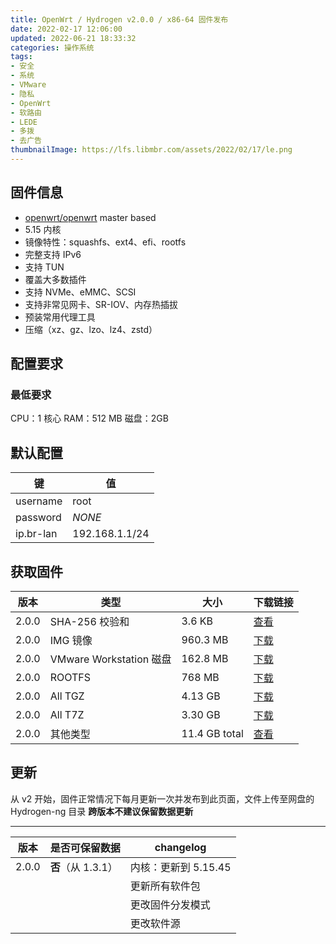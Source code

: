 ```yaml
---
title: OpenWrt / Hydrogen v2.0.0 / x86-64 固件发布
date: 2022-02-17 12:06:00
updated: 2022-06-21 18:33:32
categories: 操作系统
tags:
- 安全
- 系统
- VMware
- 隐私
- OpenWrt
- 软路由
- LEDE
- 多拨
- 去广告
thumbnailImage: https://lfs.libmbr.com/assets/2022/02/17/le.png
---
```

## 固件信息

- [openwrt/openwrt](https://github.com/openwrt/openwrt) master based
- 5.15 内核
- 镜像特性：squashfs、ext4、efi、rootfs
- 完整支持 IPv6
- 支持 TUN
- 覆盖大多数插件
- 支持 NVMe、eMMC、SCSI
- 支持非常见网卡、SR-IOV、内存热插拔
- 预装常用代理工具
- 压缩（xz、gz、lzo、lz4、zstd）

<!-- more -->

## 配置要求

### 最低要求

CPU：1 核心
RAM：512 MB
磁盘：2GB

## 默认配置

| 键 |  值 |
| --- | --- | 
| username | root |
| password | *NONE* |
| ip.br-lan | 192.168.1.1/24 |

## 获取固件

| 版本 | 类型 | 大小 | 下载链接 |
| --- | --- | --- | --- |
| 2.0.0 | SHA-256 校验和 | 3.6 KB | [查看](https://download.mbrjun.cn/%E5%88%B7%E6%9C%BA%E5%8C%85/OpenWrt%20LEDE/Hydrogen-ng/2.0.0/Hydrogen-2.0.0-all/sha256sums) |
| 2.0.0 | IMG 镜像 | 960.3 MB | [下载](https://download.mbrjun.cn/%E5%88%B7%E6%9C%BA%E5%8C%85/OpenWrt%20LEDE/Hydrogen-ng/2.0.0/Hydrogen-2.0.0-all/hydrogen-2.0.0-r19839-6153c530cc-x86-64-generic-squashfs-combined-efi.img) |
| 2.0.0 | VMware Workstation 磁盘 | 162.8 MB | [下载](https://download.mbrjun.cn/%E5%88%B7%E6%9C%BA%E5%8C%85/OpenWrt%20LEDE/Hydrogen-ng/2.0.0/Hydrogen-2.0.0-all/hydrogen-2.0.0-r19839-6153c530cc-x86-64-generic-squashfs-combined-efi.vmdk) |
| 2.0.0 | ROOTFS | 768 MB | [下载](https://download.mbrjun.cn/%E5%88%B7%E6%9C%BA%E5%8C%85/OpenWrt%20LEDE/Hydrogen-ng/2.0.0/Hydrogen-2.0.0-all/hydrogen-2.0.0-r19839-6153c530cc-x86-64-generic-squashfs-rootfs.img) |
| 2.0.0 | All TGZ | 4.13 GB | [下载](https://download.mbrjun.cn/%E5%88%B7%E6%9C%BA%E5%8C%85/OpenWrt%20LEDE/Hydrogen-ng/2.0.0/Hydrogen-2.0.0-all.tar.gz) |
| 2.0.0 | All T7Z | 3.30 GB | [下载](https://download.mbrjun.cn/%E5%88%B7%E6%9C%BA%E5%8C%85/OpenWrt%20LEDE/Hydrogen-ng/2.0.0/Hydrogen-2.0.0-all.tar.7z) |
| 2.0.0 | 其他类型 | 11.4 GB total | [查看](https://download.mbrjun.cn/%E5%88%B7%E6%9C%BA%E5%8C%85/OpenWrt%20LEDE/Hydrogen-ng/2.0.0/Hydrogen-2.0.0-all/) |

## 更新

从 v2 开始，固件正常情况下每月更新一次并发布到此页面，文件上传至网盘的 Hydrogen-ng 目录
**跨版本不建议保留数据更新**

---

| 版本 | 是否可保留数据 | changelog |
|---|---|---|
|2.0.0|**否**（从 1.3.1）|内核：更新到 5.15.45|
|||更新所有软件包|
|||更改固件分发模式|
|||更改软件源|
